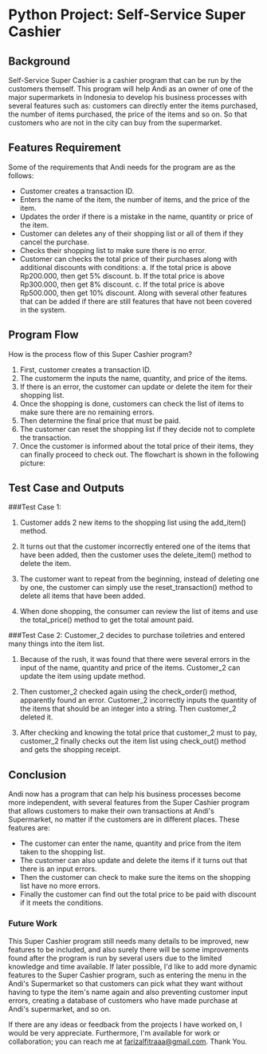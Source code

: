 # Python Project: Self-Service Super Cashier
## Background
Self-Service Super Cashier is a cashier program that can be run by the customers themself. This program will help Andi as an owner of one of the major supermarkets in Indonesia to develop his business processes with several features such as: customers can directly enter the items purchased, the number of items purchased, the price of the items and so on. So that customers who are not in the city can buy from the supermarket.

## Features Requirement
Some of the requirements that Andi needs for the program are as the follows:
- Customer creates a transaction ID.
- Enters the name of the item, the number of items, and the price of the item.
- Updates the order if there is a mistake in the name, quantity  or price of the item.
- Customer can deletes any of their shopping list or all of them if they cancel the purchase. 
- Checks their shopping list to make sure there is no error.
- Customer can checks the total price of their purchases along with additional discounts with conditions:
    a. If the total price is above Rp200.000, then get 5% discount.
    b. If the total price is above Rp300.000, then get 8% discount.
    c. If the total price is above Rp500.000, then get 10% discount.
Along with several other features that can be added if there are still features that have not been covered in the system.

## Program Flow
How is the process flow of this Super Cashier program?
1. First, customer creates a transaction ID.
2. The customerm the inputs the name, quantity, and price of the items.
3. If there is an error, the customer can update or delete the item for their shopping list.
4. Once the shopping is done, customers can check the list of items to make sure there are no remaining errors. 
5. Then determine the final price that must be paid.
6. The customer can reset the shopping list if they decide not to complete the transaction.
7. Once the customer is informed about the total price of their items, they can finally proceed to check out.
The flowchart is shown in the following picture:


## Test Case and Outputs
###Test Case 1:
1. Customer adds 2 new items to the shopping list using the add_item() method.

2. It turns out that the customer incorrectly entered one of the items that have been added, then the customer uses the delete_item() method to delete the item.

3. The customer want to repeat from the beginning, instead of deleting one by one, the customer can simply use the reset_transaction() method to delete all items that have been added.

4. When done shopping, the consumer can review the list of items and use the total_price() method to get the total amount paid.

###Test Case 2:
Customer_2 decides to purchase toiletries and entered many things into the item list.
1. Because of the rush, it was found that there were several errors in the input of the name, quantity and price of the items. Customer_2 can update the item using update method.

2. Then customer_2 checked again using the check_order() method, apparently found an error. Customer_2 incorrectly inputs the quantity of the items that should be an integer into a string. Then customer_2 deleted it.

3. After checking and knowing the total price that customer_2 must to pay, customer_2 finally checks out the item list using check_out() method and gets the shopping receipt.

## Conclusion
Andi now has a program that can help his business processes become more independent, with several features from the Super Cashier program that allows customers to make their own transactions at Andi's Supermarket, no matter if the customers are in different places. These features are:
- The customer can enter the name, quantity and price from the item taken to the shopping list.
- The customer can also update and delete the items if it turns out that there is an input errors.
- Then the customer can check to make sure the items on the shopping list have no more errors.
- Finally the customer can find out the total price to be paid with discount if it meets the conditions.

### Future Work
This Super Cashier program still needs many details to be improved, new features to be included, and also surely there will be some improvements found after the program is run by several users due to the limited knowledge and time available. If later possible, I'd like to add more dynamic features to the Super Cashier program, such as entering the menu in the Andi's Supermarket so that customers can pick what they want without having to type the item's name again and also preventing customer input errors, creating a database of customers who have made purchase at Andi's supermarket, and so on.

If there are any ideas or feedback from the projects I have worked on, I would be very appreciate. Furthermore, I'm available for work or collaboration; you can reach me at farizalfitraaa@gmail.com.
Thank You.
